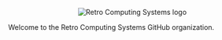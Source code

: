 <p align="center">
<img src="https://user-images.githubusercontent.com/48262530/171271871-372d4a54-55b9-4031-9256-88470af09e8d.png" alt="Retro Computing Systems logo" />

Welcome to the Retro Computing Systems GitHub organization.
</p>
